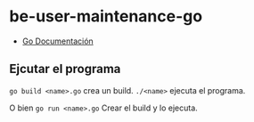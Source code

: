# be-user-maintenance-go

- [Go Documentación](https://gobyexample.com/)
## Ejcutar el programa
`go build <name>.go` crea un build.
`./<name>` ejecuta el programa.

O bien 
`go run <name>.go` Crear el build y lo ejecuta.

